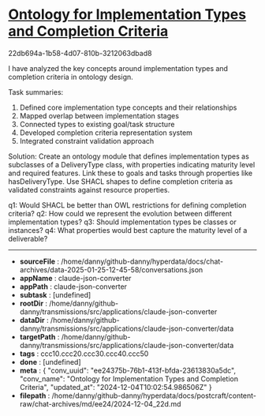 # [Ontology for Implementation Types and Completion Criteria](https://claude.ai/chat/ee24375b-76b1-413f-bfda-23613830a5dc)

22db694a-1b58-4d07-810b-3212063dbad8

 I have analyzed the key concepts around implementation types and completion criteria in ontology design.

Task summaries:
1. Defined core implementation type concepts and their relationships
2. Mapped overlap between implementation stages
3. Connected types to existing goal/task structure 
4. Developed completion criteria representation system
5. Integrated constraint validation approach

Solution:
Create an ontology module that defines implementation types as subclasses of a DeliveryType class, with properties indicating maturity level and required features. Link these to goals and tasks through properties like hasDeliveryType. Use SHACL shapes to define completion criteria as validated constraints against resource properties.

q1: Would SHACL be better than OWL restrictions for defining completion criteria?
q2: How could we represent the evolution between different implementation types?
q3: Should implementation types be classes or instances?
q4: What properties would best capture the maturity level of a deliverable?

---

* **sourceFile** : /home/danny/github-danny/hyperdata/docs/chat-archives/data-2025-01-25-12-45-58/conversations.json
* **appName** : claude-json-converter
* **appPath** : claude-json-converter
* **subtask** : [undefined]
* **rootDir** : /home/danny/github-danny/transmissions/src/applications/claude-json-converter
* **dataDir** : /home/danny/github-danny/transmissions/src/applications/claude-json-converter/data
* **targetPath** : /home/danny/github-danny/transmissions/src/applications/claude-json-converter/data
* **tags** : ccc10.ccc20.ccc30.ccc40.ccc50
* **done** : [undefined]
* **meta** : {
  "conv_uuid": "ee24375b-76b1-413f-bfda-23613830a5dc",
  "conv_name": "Ontology for Implementation Types and Completion Criteria",
  "updated_at": "2024-12-04T10:02:54.986506Z"
}
* **filepath** : /home/danny/github-danny/hyperdata/docs/postcraft/content-raw/chat-archives/md/ee24/2024-12-04_22d.md